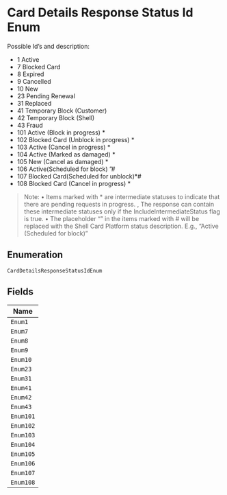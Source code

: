 
# Card Details Response Status Id Enum

Possible Id’s and description:

* 1  Active
* 7  Blocked Card
* 8  Expired
* 9  Cancelled
* 10  New
* 23  Pending Renewal
* 31  Replaced
* 41  Temporary Block (Customer)
* 42  Temporary Block (Shell)
* 43  Fraud
* 101 Active (Block in progress) *
* 102 Blocked Card (Unblock in progress) *
* 103 Active (Cancel in progress) *
* 104 Active (Marked as damaged) *
* 105 New (Cancel as damaged) *
* 106 Active(Scheduled for block) ”#
* 107 Blocked Card(Scheduled for unblock)*#
* 108 Blocked Card (Cancel in progress) *

> Note:
> •  Items marked with * are intermediate statuses  to indicate that there are pending requests in progress. , The response can contain these intermediate statuses only if the IncludeIntermediateStatus flag is true.
> •  The placeholder “<Shell Card Platform Status>” in the items marked with # will be replaced with the Shell Card Platform status description. E.g., “Active (Scheduled for block)”

## Enumeration

`CardDetailsResponseStatusIdEnum`

## Fields

| Name |
|  --- |
| `Enum1` |
| `Enum7` |
| `Enum8` |
| `Enum9` |
| `Enum10` |
| `Enum23` |
| `Enum31` |
| `Enum41` |
| `Enum42` |
| `Enum43` |
| `Enum101` |
| `Enum102` |
| `Enum103` |
| `Enum104` |
| `Enum105` |
| `Enum106` |
| `Enum107` |
| `Enum108` |

